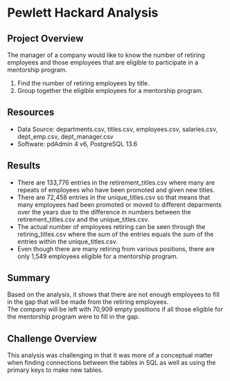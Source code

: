 # Pewlett Hackard Analysis

## Project Overview
The manager of a company would like to know the number of retiring employees and those employees that are eligible to 
participate in a mentorship program.

1. Find the number of retiring employees by title.
2. Group together the eligible employees for a mentorship program.

## Resources
- Data Source: departments.csv, titles.csv, employees.csv, salaries.csv, dept_emp.csv, dept_manager.csv
- Software: pdAdmin 4 v6, PostgreSQL 13.6

## Results
- There are 133,776 entries in the retirement_titles.csv where many are repeats of employees who have been promoted and given new titles.
- There are 72,458 entries in the unique_titles.csv so that means that many employees had been promoted or moved to different deparments over the years due to 
the difference in numbers between the retirement_titles.csv and the unique_titles.csv.
- The actual number of employees retiring can be seen through the retiring_titles.csv where the sum of the entries equals the sum of the entries within the unique_titles.csv.
- Even though there are many retiring from various positions, there are only 1,549 employees eligible for a mentorship program.

## Summary
Based on the analysis, it shows that there are not enough employees to fill in the gap that will be made from the retiring employees.  
The company will be left with 70,909 empty positions if all those eligible for the mentorship program were to fill in the gap.
  
## Challenge Overview
This analysis was challenging in that it was more of a conceptual matter when finding connections between the tables in SQL as well as using the primary keys to make new tables.
